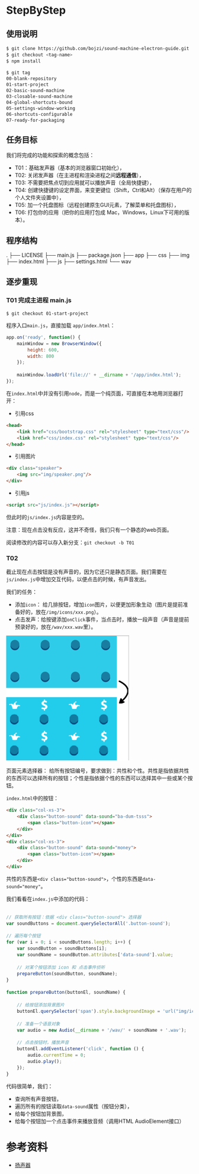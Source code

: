 # StepByStep

<!--  toc -->


## 使用说明

``` bash
$ git clone https://github.com/bojzi/sound-machine-electron-guide.git
$ git checkout <tag-name>
$ npm install
```

```
$ git tag
00-blank-repository
01-start-project
02-basic-sound-machine
03-closable-sound-machine
04-global-shortcuts-bound
05-settings-window-working
06-shortcuts-configurable
07-ready-for-packaging
```

## 任务目标

我们将完成的功能和探索的概念包括：

- T01：基础发声器（基本的浏览器窗口初始化），
- T02: 关闭发声器（在主进程和渲染进程之间**远程通信**），
- T03: 不需要把焦点切到应用就可以播放声音（全局快捷键），
- T04: 创建快捷键的设定界面，来变更键位（Shift，Ctrl和Alt）（保存在用户的个人文件夹设置中），
- T05: 加一个托盘图标（远程创建原生GUI元素，了解菜单和托盘图标），
- T06: 打包你的应用（把你的应用打包成 Mac，Windows，Linux下可用的版本）。

## 程序结构
.
├── LICENSE
├── main.js
├── package.json
├── app
    ├── css
    ├── img
    ├── index.html
    ├── js
    ├── settings.html
    └── wav

## 逐步重现

### T01 完成主进程 main.js

```
$ git checkout 01-start-project
```

程序入口``main.js``，直接加载 ``app/index.html``：

``` javascript
app.on('ready', function() {
    mainWindow = new BrowserWindow({
        height: 600,
        width: 800
    });

    mainWindow.loadUrl('file://' + __dirname + '/app/index.html');
});
```

在``index.html``中并没有引用``node``，而是一个纯页面，可直接在本地用浏览器打开：

- 引用css

``` html
<head>
    <link href="css/bootstrap.css" rel="stylesheet" type="text/css"/>
    <link href="css/index.css" rel="stylesheet" type="text/css"/>
</head>
```

- 引用图片

``` html
<div class="speaker">
    <img src="img/speaker.png"/>
</div>
```

- 引用js

``` html
<script src="js/index.js"></script>
```

但此时的``js/index.js``内容是空的。

注意：现在点击没有反应，这并不奇怪，我们只有一个静态的web页面。

阅读修改的内容可以存入新分支：``git checkout -b T01``

### T02

截止现在点击按钮是没有声音的，因为它还只是静态页面。我们需要在``js/index.js``中增加交互代码，以便点击的时候，有声音发出。

我们的任务：

- 添加``icon``： 给几排按钮，增加``icon``图片，以便更加形象生动（图片是提前准备好的，放在``/img/icons/xxx.png``）。
- 点击发声：给按键添加``onClick``事件，当点击时，播放一段声音（声音是提前预录好的，放在``/wav/xxx.wav``里）。

![](assets/markdown-img-paste-20170613105126381.png)

页面元素选择器：
给所有按钮编号，要求做到：共性和个性。共性是指依据共性的东西可以选择所有的按钮；个性是指依据个性的东西可以选择其中一些或某个按钮。

``index.html``中的按钮：

``` html
<div class="col-xs-3">
    <div class="button-sound" data-sound="ba-dum-tsss">
        <span class="button-icon"></span>
    </div>
</div>
<div class="col-xs-3">
    <div class="button-sound" data-sound="money">
        <span class="button-icon"></span>
    </div>
</div>
```

共性的东西是``<div class="button-sound">``，个性的东西是``data-sound="money"``。

我们看看在``index.js``中添加的代码：

``` javascript

// 获取所有按钮：依据 <div class="button-sound"> 选择器
var soundButtons = document.querySelectorAll('.button-sound');

// 遍历每个按钮
for (var i = 0; i < soundButtons.length; i++) {
    var soundButton = soundButtons[i];
    var soundName = soundButton.attributes['data-sound'].value;

    // 对某个按钮添加 icon 和 点击事件侦听
    prepareButton(soundButton, soundName);
}

function prepareButton(buttonEl, soundName) {

    // 给按钮添加背景图片
    buttonEl.querySelector('span').style.backgroundImage = 'url("img/icons/' + soundName + '.png")';

    // 准备一个语音对象
    var audio = new Audio(__dirname + '/wav/' + soundName + '.wav');

    // 点击按钮时，播放声音
    buttonEl.addEventListener('click', function () {
        audio.currentTime = 0;
        audio.play();
    });
}
```

代码很简单，我们：

- 查询所有声音按钮，
- 遍历所有的按钮读取``data-sound``属性（按钮分类），
- 给每个按钮加背景图，
- 给每个按钮加一个点击事件来播放音频（调用HTML AudioElement接口）


# 参考资料

- [扬声器](http://get.ftqq.com/7870.get)
